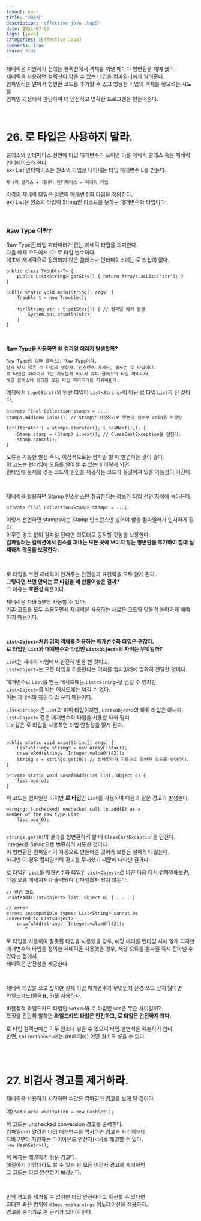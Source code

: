 ```yaml
---   
layout: post  
title: "제네릭"    
description: "effective java chap5"  
date: 2021-07-06     
tags: [java]    
categories: [Effective Java]
comments: true    
share: true
---  
```


제네릭을 지원하기 전에는 컬렉션에서 객체를 꺼낼 때마다 형변환을 해야 했다.           
제네릭을 사용하면 컬렉션이 담을 수 있는 타입을 컴파일러에게 알려준다.          
컴파일러는 알아서 형변환 코드를 추가할 수 있고 엉뚱한 타입의 객체를 넣으려는 시도를            
컴파일 과정에서 판단하여 더 안전하고 명확한 프로그램을 만들어준다.               

<br />            

# 26. 로 타입은 사용하지 말라.         
클래스와 인터페이스 선언에 타입 매개변수가 쓰이면 이를 제네릭 클래스 혹은 제네릭 인터페이스라 한다.       
ex) List 인터페이스는 원소의 타입을 나타내는 타입 매개변수 E를 받는다.       
 
```          
제네릭 클래스 + 제네릭 인터페이스 = 제네릭 타입 
```      
 

각각의 제네릭 타입은 일련의 매개변수화 타입을 정의한다.     
ex) List<String>은 원소의 타입이 String인 리스트를 뜻하는 매개변수화 타입이다.      

<br />    


### Raw Type 이란?       

Raw Type은 타입 파라미터가 없는 제네릭 타입을 의미한다.     
다음 예제 코드에서 t가 로 타입 변수이다.    
애초에 제네릭으로 정의되지 않은 클래스나 인터페이스에는 로 타입이 없다.    

```
public class Trouble<T> {
    public List<String> getStrs() { return Arrays.asList("str"); }
}

public static void main(String[] args) {
    Trouble t = new Trouble();
    
    for(String str : t.getStrs()) { // 컴파일 에러 발생 
        System.out.println(str);
    }
} 
```

<br />       

**Raw Type을 사용하면 왜 컴파일 에러가 발생할까?**         

```
Raw Type의 슈퍼 클래스는 Raw Type이다. 
상속 받지 않은 로 타입의 생성자, 인스턴스 메서드, 필드는 로 타입이다. 
로 타입은 파라미터 T만 지우는게 아니라 슈퍼 클래스의 타입 파라미터, 
해당 클래스에 정의된 모든 타입 파라미터를 지워버린다.   
```

예제에서 `t.getStrs()`의 반환 타입이 `List<String>`이 아닌 로 타입 `List`가 된 것이다.           


```
private final Collection stamps = ...;
stamps.add(new Coin()); // stamp만 저장하기로 했는데 실수로 coin을 저장함 

for(Iterator i = stamps.iterator(); i.hasNext();); {
    Stamp stamp = (Stamp) i.next(); // ClassCastException을 던진다.
    stamp.cancel();
}
```

오류는 가능한 발생 즉시, 이상적으로는 컴파일 할 때 발견하는 것이 좋다.        
위 코드는 런타임에 오류를 알아챌 수 있는데 이렇게 되면                     
런타임에 문제를 겪는 코드와 원인을 제공하는 코드가 동떨어져 있을 가능성이 커진다.      

<br />     

제네릭을 활용하면 Stamp 인스턴스만 취급한다는 정보가 타입 선언 자체에 녹아든다.    
```
private final Collection<Stamp> stamps = ...;

```

이렇게 선언하면 stamps에는 Stamp 인스턴스만 넣어야 함을 컴파일러가 인지하게 된다.    
아무런 경고 없이 컴파일 된다면 의도대로 동작할 것임을 보장한다.     
**컴파일러는 컬렉션에서 원소를 꺼내는 모든 곳에 보이지 않는 형변환을 추가하여 절대 실패하지 않음을 보장한다.**          

<br />      

로 타입을 쓰면 제네릭이 안겨주는 안전성과 표현력을 모두 잃게 된다.     
**그렇다면 쓰면 안되는 로 타입을 왜 만들어놓은 걸까?**      
그 이유는 **호환성** 때문이다.    

제네릭은 자바 5부터 사용할 수 있다.     
기존 코드를 모두 수용하면서 제네릭을 사용하는 새로운 코드와 맞물려 돌아가게 해야 하기 때문이다.    

<br />      

**`List<Object>`처럼 임의 객체를 허용하는 매개변수화 타입은 괜찮다.**   
**로 타입인 `List`와 매개변수화 타입인 `List<Object>`의 차이는 무엇일까?**     

`List`는 제네릭 타입에서 완전히 발을 뺀 것이고,      
`List<Object>`는 모든 타입을 허용한다는 의미를 컴파일러에 명확히 전달한 것이다.         

매개변수로 `List`를 받는 메서드에는 `List<String>`을 넘길 수 있지만   
`List<Object>`를 받는 메서드에는 넘길 수 없다.    
이는 제네릭의 하위 타입 규칙 때문이다.   

`List<String>` 은 `List`의 하위 타입이지만, `List<Object>`의 하위 타입은 아니다.     
`List<Object>` 같은 매개변수화 타입을 사용할 때와 달리     
List같은 로 타입을 사용하면 타입 안정성을 잃게 된다.     
<br />             

```
public static void main(String[] args) {
    List<String> strings = new ArrayList<>();
    unsafeAdd(strings, Integer.valueOf(42)); 
    String s = strings.get(0); // 컴파일러가 자동으로 형변환 코드를 넣어준다. 
}

private static void unsafeAdd(List list, Object o) {
    list.add(o);
}
```

위 코드는 컴파일은 되지만 **로 타입**인 `List`를 사용하여 다음과 같은 경고가 발생한다.           

```
warning: [unchecked] unchecked call to add(E) as a
member of the raw type List
    list.add(0);
            ^
```

`strings.get(0)`의 결과를 형변환하려 할 때 `ClassCastException`을 던진다.    
Integer를 String으로 변환하려 시도한 것이다.    
이 형변환은 컴파일러가 자동으로 만들어준 것이라 보통은 실패하지 않는다.     
하지만 이 경우 컴파일러의 경고를 무시했기 때문에 나타난 결과다.        

로 타입인 `List`를 매개변수화 타입인 `List<Object>`로 바꾼 다음 다시 컴파일해보면,     
다음 오류 메세지지가 출력되며 컴파일조차 되지 않는다.    

```
// 변경 코드 
unsafeAdd(List<Object> list, Object o) { . . . }

// error
error: incompatible types: List<String> cannot be 
converted to List<Object>
    unsafeAdd(strings, Integer.valueOf(42));
       ^
```

로 타입을 사용하여 잘못된 타입을 사용했을 경우, 해당 에러를 런타임 시에 알게 되지만         
매개변수화 타입을 정의한 제네릭을 사용했을 경우, 해당 오류를 컴파일 즉시 잡아낼 수 있다는 점에서          
제네릭은 안전성을 제공한다.       

<br />  

제네릭 타입을 쓰고 싶지만 실제 타입 매개변수가 무엇인지 신경 쓰고 싶지 않다면          
와일드카드(물음표, ?)를 사용하자.     


비한정적 와일드카드 타입인 `Set<?>`와 로 타입인 `Set`은 무슨 차이일까?          
특징을 간단히 말하면 **와일드카드 타입은 안전하고, 로 타입은 안전하지 않다.**              

로 타입 컬렉션에는 아무 원소나 넣을 수 있으니 타입 불변식을 훼손하기 쉽다.       
반면, `Collection<?>`에는 (null 외에) 어떤 원소도 넣을 수 없다.           

<br />      
<br />      

# 27. 비검사 경고를 제거하라.    
제네릭을 사용하기 시작하면 수많은 컴파일러 경고를 보게 될 것이다.           

예) `Set<Lark> exaltation = new HashSet();`               

위 코드는 unchecked conversion 경고를 출력한다.     
컴파일러가 알려준 타입 매개변수를 명시하면 경고가 사라지는데    
자바 7부터 지원하는 다이아몬드 연산자(<>)로 해결할 수 있다.   
`new HashSet<>();`   

위 예제는 해결하기 쉬운 경고다.    
해결하기 어렵더라도 할 수 있는 한 모든 비검사 경고를 제거하면    
그 코드는 타입 안전성이 보장된다.    

<br />    

만약 경고를 제거할 수 없지만 타입 안전하다고 확신할 수 있다면      
최대한 좁은 범위에 `@SuppressWarnings` 어노테이션을 적용하자.     
경고를 숨기기로 한 근거가 있어야 한다.    

<br />      
<br />      
